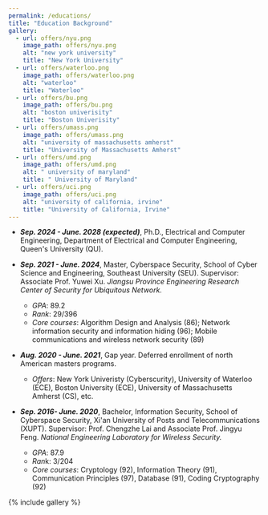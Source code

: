 ```yaml
---
permalink: /educations/
title: "Education Background"
gallery:
  - url: offers/nyu.png
    image_path: offers/nyu.png
    alt: "new york university"
    title: "New York University"
  - url: offers/waterloo.png
    image_path: offers/waterloo.png
    alt: "waterloo"
    title: "Waterloo"
  - url: offers/bu.png
    image_path: offers/bu.png
    alt: "boston univerisity"
    title: "Boston Univerisity"
  - url: offers/umass.png
    image_path: offers/umass.png
    alt: "university of massachusetts amherst"
    title: "University of Massachusetts Amherst"
  - url: offers/umd.png
    image_path: offers/umd.png
    alt: " university of maryland"
    title: " University of Maryland"
  - url: offers/uci.png
    image_path: offers/uci.png
    alt: "university of california, irvine"
    title: "University of California, Irvine"
---
```


- ***Sep. 2024 - June. 2028 (expected)***, Ph.D., Electrical and Computer Engineering, Department of Electrical and Computer Engineering, Queen's University (QU). 
    
- ***Sep. 2021 - June. 2024***, Master, Cyberspace Security, School of Cyber Science and Engineering, Southeast University (SEU). Supervisor: Associate Prof. Yuwei Xu. *Jiangsu Province Engineering Research Center of Security for Ubiquitous Network.*
  - *GPA*: 89.2
  - *Rank*: 29/396
  - *Core courses*: Algorithm Design and Analysis (86); Network information security and information hiding (96); Mobile communications and wireless network security (89)

- ***Aug. 2020 - June. 2021***, Gap year. Deferred enrollment of north American masters programs.
  - *Offers*: New York Univeristy (Cyberscurity),  University of Waterloo (ECE), Boston University (ECE), University of Massachusetts Amherst (CS), etc.

- ***Sep. 2016- June. 2020***, Bachelor, Information Security, School of Cyberspace Security, Xi'an University of Posts and Telecommunications (XUPT). Supervisor: Prof. Chengzhe Lai and Associate Prof. Jingyu Feng. *National Engineering Laboratory for Wireless Security.*
  - *GPA*: 87.9
  - *Ran*k: 3/204
  - *Core courses*: Cryptology (92), Information Theory (91), Communication Principles (97), Database (91), Coding Cryptography (92)
    
  

{% include gallery %}
